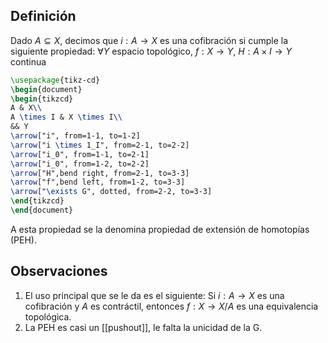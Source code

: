 ## Definición
Dado $A \subseteq X$, decimos que $i:A\to X$ es una cofibración si cumple la siguiente propiedad: $\forall Y$ espacio topológico, $f: X\to Y$, $H: A \times I \to Y$ continua
```tikz
\usepackage{tikz-cd}
\begin{document}
\begin{tikzcd}
A & X\\
A \times I & X \times I\\
&& Y
\arrow["i", from=1-1, to=1-2]
\arrow["i \times 1_I", from=2-1, to=2-2]
\arrow["i_0", from=1-1, to=2-1]
\arrow["i_0", from=1-2, to=2-2]
\arrow["H",bend right, from=2-1, to=3-3]
\arrow["f",bend left, from=1-2, to=3-3]
\arrow["\exists G", dotted, from=2-2, to=3-3]
\end{tikzcd}
\end{document}
```

A esta propiedad se la denomina propiedad de extensión de homotopías (PEH).

## Observaciones
1. El uso principal que se le da es el siguiente: Si $i: A\to X$ es una cofibración y $A$ es contráctil, entonces $f :X \to X/A$ es una equivalencia topológica.
2. La PEH es casi un [[pushout]], le falta la unicidad de la G.